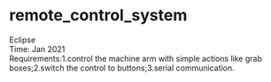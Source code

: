 # remote_control_system
Eclipse  
Time: Jan 2021  
Requirements:1.control the machine arm with simple actions like grab boxes;2.switch the control to buttons;3.serial communication.  
